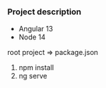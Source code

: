 ### Project description

- Angular 13
- Node 14

root project => package.json

1. npm install 
2. ng serve